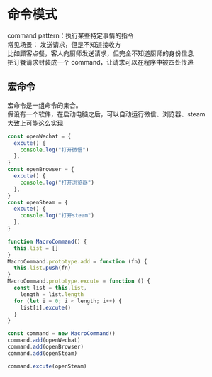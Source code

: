 # 命令模式

command pattern：执行某些特定事情的指令  
常见场景： 发送请求，但是不知道接收方  
比如顾客点餐，客人向厨师发送请求，但完全不知道厨师的身份信息  
把订餐请求封装成一个 command，让请求可以在程序中被四处传递

## 宏命令

宏命令是一组命令的集合。  
假设有一个软件，在启动电脑之后，可以自动运行微信、浏览器、steam  
大致上可能这么实现

```js
const openWechat = {
  excute() {
    console.log("打开微信")
  },
}
const openBrowser = {
  excute() {
    console.log("打开浏览器")
  },
}
const openSteam = {
  excute() {
    console.log("打开steam")
  },
}

function MacroCommand() {
  this.list = []
}
MacroCommand.prototype.add = function (fn) {
  this.list.push(fn)
}
MacroCommand.prototype.excute = function () {
  const list = this.list,
    length = list.length
  for (let i = 0; i < length; i++) {
    list[i].excute()
  }
}

const command = new MacroCommand()
command.add(openWechat)
command.add(openBrowser)
command.add(openSteam)

command.excute(openSteam)
```
